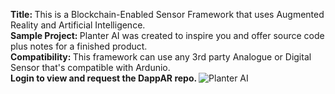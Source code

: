<b> Title: </b> This is a Blockchain-Enabled Sensor Framework that uses Augmented Reality and Artificial Intelligence. <br>
<b> Sample Project: </b> Planter AI was created to inspire you and offer source code plus notes for a finished product. <br>
<b> Compatibility: </b> This framework can use any 3rd party Analogue or Digital Sensor that's compatible with Ardunio. <br>
<b> Login to view and request the DappAR repo. </b>
![Planter AI](https://user-images.githubusercontent.com/53659320/125875482-87cb61a8-d760-4aab-8900-33d657601fa9.png)
